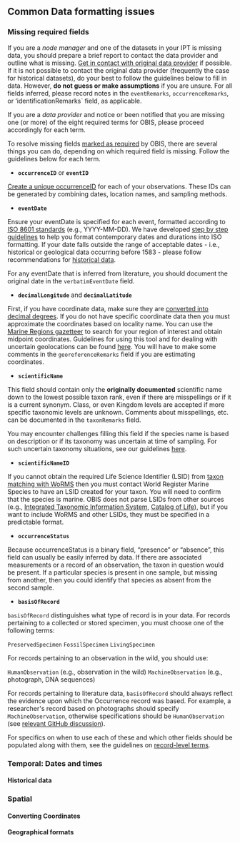 ## Common Data formatting issues

### Missing required fields

If you are a _node manager_ and one of the datasets in your IPT is missing data, you should prepare a brief report to contact the data provider and outline what is missing. [Get in contact with original data provider](citing.html) if possible. If it is not possible to contact the original data provider (frequently the case for historical datasets), do your best to follow the guidelines below to fill in data. However, **do not guess or make assumptions** if you are unsure. For all fields inferred, please record notes in the `eventRemarks`, `occurrenceRemarks`, or ‘identificationRemarks` field, as applicable.

If you are a _data provider_ and notice or been notified that you are missing one (or more) of the eight required terms for OBIS, please proceed accordingly for each term.

To resolve missing fields [marked as required](checklist.html) by OBIS, there are several things you can do, depending on which required field is missing. Follow the guidelines below for each term.

* **`occurrenceID`** or **`eventID`**

[Create a unique occurrenceID](identifiers.html) for each of your observations. These IDs can be generated by combining dates, location names, and sampling methods.

* **`eventDate`**

Ensure your eventDate is specified for each event, formatted according to [ISO 8601 standards](https://en.wikipedia.org/wiki/ISO_8601) (e.g., YYYY-MM-DD). We have developed [step by step guidelines](#temporal-dates-and-times) to help you format contemporary dates and durations into ISO formatting. If your date falls outside the range of acceptable dates - i.e., historical or geological data occurring before 1583 - please follow recommendations for [historical data](#historical-data). 

For any eventDate that is inferred from literature, you should document the original date in the `verbatimEventDate` field.


* **`decimalLongitude`** and **`decimalLatitude`**

First, if you have coordinate data, make sure they are [converted into decimal degrees](#converting-coordinates). If you do not have specific coordinate data then you must approximate the coordinates based on locality name. You can use the [Marine Regions gazetteer](https://www.marineregions.org/gazetteer.php?p=search) to search for your region of interest and obtain midpoint coordinates. Guidelines for using this tool and for dealing with uncertain geolocations can be found [here](#geographical-formats). You will have to make some comments in the `georeferenceRemarks` field if you are estimating coordinates.


* **`scientificName`**

This field should contain only the **originally documented** scientific name down to the lowest possible taxon rank, even if there are misspellings or if it is a current synonym. Class, or even Kingdom levels are accepted if more specific taxonomic levels are unknown. Comments about misspellings, etc. can be documented in the `taxonRemarks` field.

You may encounter challenges filling this field if the species name is based on description or if its taxonomy was uncertain at time of sampling. For such uncertain taxonomy situations, see our guidelines [here](common_qc#uncertain-taxaonomic-information.html).

* **`scientificNameID`**

If you cannot obtain the required Life Science Identifier (LSID) from [taxon matching with WoRMS](name_matching.html) then you must contact World Register Marine Species to have an LSID created for your taxon. You will need to confirm that the species is marine. OBIS does not parse LSIDs from other sources (e.g., [Integrated Taxonomic Information System](https://www.itis.gov), [Catalog of Life](https://www.catalogueoflife.org)), but if you want to include WoRMS and other LSIDs, they must be specified in a predictable format.


* **`occurrenceStatus`**

Because occurrenceStatus is a binary field, “presence” or “absence”, this field can usually be easily inferred by data. If there are associated measurements or a record of an observation, the taxon in question would be present. If a particular species is present in one sample, but missing from another, then you could identify that species as absent from the second sample.


* **`basisOfRecord`**

`basisOfRecord` distinguishes what type of record is in your data. For records pertaining to a collected or stored specimen, you must choose one of the following terms:

`PreservedSpecimen`
`FossilSpecimen`
`LivingSpecimen`

For records pertaining to an observation in the wild, you should use:

`HumanObservation` (e.g., observation in the wild)
`MachineObservation` (e.g., photograph, DNA sequences)

For records pertaining to literature data, `basisOfRecord` should always reflect the evidence upon which the Occurrence record was based. For example, a researcher's record based on photographs should specify `MachineObservation`, otherwise specifications should be `HumanObservation` (see [relevant GitHub discussion](https://github.com/tdwg/dwc-qa/issues/134#issuecomment-491827863)).

For specifics on when to use each of these and which other fields should be populated along with them, see the guidelines on [record-level terms](darwin_core#record-level-terms.html).


### Temporal: Dates and times

#### Historical data

### Spatial

#### Converting Coordinates

#### Geographical formats